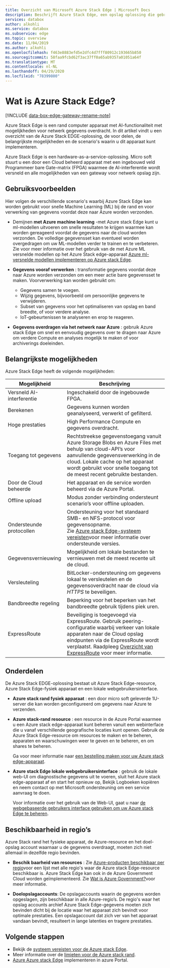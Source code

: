 ```yaml
---
title: Overzicht van Microsoft Azure Stack Edge | Microsoft Docs
description: Beschrijft Azure Stack Edge, een opslag oplossing die gebruikmaakt van een fysiek apparaat voor overdracht op basis van een netwerk naar Azure.
services: databox
author: alkohli
ms.service: databox
ms.subservice: edge
ms.topic: overview
ms.date: 11/04/2019
ms.author: alkohli
ms.openlocfilehash: f463e8883efd5e2dfc4d7fff80912c193665b850
ms.sourcegitcommit: 58faa9fcbd62f3ac37ff0a65ab9357a01051a64f
ms.translationtype: MT
ms.contentlocale: nl-NL
ms.lasthandoff: 04/29/2020
ms.locfileid: "78399800"
---
```

# <a name="what-is-azure-stack-edge"></a>Wat is Azure Stack Edge?

[!INCLUDE [data-box-edge-gateway-rename-note](../../includes/data-box-edge-gateway-rename-note.md)]

Azure Stack Edge is een rand computer apparaat met AI-functionaliteit met mogelijkheden voor netwerk gegevens overdracht. In dit artikel vindt u een overzicht van de Azure Stack EDGE-oplossing, de voor delen, de belangrijkste mogelijkheden en de scenario's waarin u dit apparaat kunt implementeren.

Azure Stack Edge is een hardware-as-a-service-oplossing. Micro soft stuurt u een door een Cloud beheerd apparaat met een ingebouwd veld Programmeer bare Gate-matrix (FPGA) waarmee de AI-interferentie wordt versneld en alle mogelijkheden van een gateway voor netwerk opslag zijn.

## <a name="use-cases"></a>Gebruiksvoorbeelden

Hier volgen de verschillende scenario's waarbij Azure Stack Edge kan worden gebruikt voor snelle Machine Learning (ML) bij de rand en voor verwerking van gegevens voordat deze naar Azure worden verzonden.

- Demijnen **met Azure machine learning** -met Azure stack Edge kunt u ml-modellen uitvoeren om snelle resultaten te krijgen waarmee kan worden gereageerd voordat de gegevens naar de cloud worden verzonden. De volledige gegevensset kan eventueel worden overgedragen om uw ML-modellen verder te trainen en te verbeteren. Zie voor meer informatie over het gebruik van de met Azure ML versnelde modellen op het Azure Stack edge-apparaat [Azure ml-versnelde modellen implementeren op Azure stack Edge](https://docs.microsoft.com/azure/machine-learning/how-to-deploy-fpga-web-service#deploy-to-a-local-edge-server).

- **Gegevens vooraf verwerken** : transformatie gegevens voordat deze naar Azure worden verzonden om een meer actie bare gegevensset te maken. Voorverwerking kan worden gebruikt om: 

    - Gegevens samen te voegen.
    - Wijzig gegevens, bijvoorbeeld om persoonlijke gegevens te verwijderen.
    - Subset van gegevens voor het optimaliseren van opslag en band breedte, of voor verdere analyse.
    - IoT-gebeurtenissen te analyseren en erop te reageren. 

- **Gegevens overdragen via het netwerk naar Azure** : gebruik Azure stack Edge om snel en eenvoudig gegevens over te dragen naar Azure om verdere Compute en analyses mogelijk te maken of voor archiverings doeleinden. 

## <a name="key-capabilities"></a>Belangrijkste mogelijkheden

Azure Stack Edge heeft de volgende mogelijkheden:

|Mogelijkheid |Beschrijving  |
|---------|---------|
|Versneld AI-interferentie| Ingeschakeld door de ingebouwde FPGA.|
|Berekenen       |Gegevens kunnen worden geanalyseerd, verwerkt of gefilterd.|
|Hoge prestaties | High Performance Compute en gegevens overdracht.|
|Toegang tot gegevens     | Rechtstreekse gegevenstoegang vanuit Azure Storage Blobs en Azure Files met behulp van cloud-API’s voor aanvullende gegevensverwerking in de cloud. Lokale cache op het apparaat wordt gebruikt voor snelle toegang tot de meest recent gebruikte bestanden.|
|Door de Cloud beheerde     |Het apparaat en de service worden beheerd via de Azure Portal.  |
|Offline upload     | Modus zonder verbinding ondersteunt scenario’s voor offline uploaden.|
|Ondersteunde protocollen     | Ondersteuning voor het standaard SMB- en NFS-protocol voor gegevensopname. <br> Zie [Azure stack Edge-systeem vereisten](data-box-edge-system-requirements.md)voor meer informatie over ondersteunde versies.|
|Gegevensvernieuwing     | Mogelijkheid om lokale bestanden te vernieuwen met de meest recente uit de cloud.|
|Versleuteling    | BitLocker-ondersteuning om gegevens lokaal te versleutelen en de gegevensoverdracht naar de cloud via *HTTPS* te beveiligen.|
|Bandbreedte regeling| Beperking voor het beperken van het bandbreedte gebruik tijdens piek uren.|
|ExpressRoute | Beveiliging is toegevoegd via ExpressRoute. Gebruik peering-configuratie waarbij verkeer van lokale apparaten naar de Cloud opslag eindpunten via de ExpressRoute wordt verplaatst. Raadpleeg [Overzicht van ExpressRoute](../expressroute/expressroute-introduction.md) voor meer informatie.

## <a name="components"></a>Onderdelen

De Azure Stack EDGE-oplossing bestaat uit Azure Stack Edge-resource, Azure Stack Edge-fysiek apparaat en een lokale webgebruikersinterface.

* **Azure stack rand fysiek apparaat** : een door micro soft geleverde 1U-server die kan worden geconfigureerd om gegevens naar Azure te verzenden.
    
* **Azure stack-rand resource** : een resource in de Azure Portal waarmee u een Azure stack edge-apparaat kunt beheren vanuit een webinterface die u vanaf verschillende geografische locaties kunt openen. Gebruik de Azure Stack Edge-resource om resources te maken en te beheren, apparaten en waarschuwingen weer te geven en te beheren, en om shares te beheren.  

    <!--![The Azure Stack Edge service in Azure portal](media/data-box-overview/data-box-Edge-service1.png)-->

    Ga voor meer informatie naar [een bestelling maken voor uw Azure stack edge-apparaat](data-box-edge-deploy-prep.md#create-a-new-resource).

* **Azure stack Edge lokale webgebruikersinterface** : gebruik de lokale web-UI om diagnostische gegevens uit te voeren, sluit het Azure stack edge-apparaat af en start het opnieuw op, Bekijk Logboeken kopiëren en neem contact op met Microsoft ondersteuning om een service aanvraag te doen.

    <!--![The Azure Stack Edge local web UI](media/data-box-Edge-overview/data-box-Edge-local-web-ui.png)-->

    Voor informatie over het gebruik van de Web-UI, gaat u naar [de webgebaseerde gebruikers interface gebruiken om uw Azure stack Edge te beheren](data-box-edge-manage-access-power-connectivity-mode.md).

## <a name="region-availability"></a>Beschikbaarheid in regio’s

Azure Stack rand het fysieke apparaat, de Azure-resource en het doel-opslag account waarnaar u de gegevens overdraagt, moeten zich niet allemaal in dezelfde regio bevinden.

- **Beschik baarheid van resources** : Zie [Azure-producten beschikbaar per regio](https://azure.microsoft.com/global-infrastructure/services/?products=databox&regions=all)voor een lijst met alle regio's waar de Azure stack Edge-resource beschikbaar is. Azure Stack Edge kan ook in de Azure Government Cloud worden geïmplementeerd. Zie [Wat is Azure Government?](https://docs.microsoft.com/azure/azure-government/documentation-government-welcome)voor meer informatie.
    
- **Doelopslagaccounts**: De opslagaccounts waarin de gegevens worden opgeslagen, zijn beschikbaar in alle Azure-regio’s. De regio's waar het opslag accounts archief Azure Stack Edge-gegevens moeten zich bevinden dicht bij de locatie waar het apparaat zich bevindt voor optimale prestaties. Een opslagaccount dat zich ver van het apparaat vandaan bevindt, resulteert in lange latenties en tragere prestaties.

## <a name="next-steps"></a>Volgende stappen

- Bekijk de [systeem vereisten voor de Azure stack Edge](data-box-edge-system-requirements.md).
- Meer informatie over de [limieten voor de Azure stack rand](data-box-edge-limits.md).
- [Azure Azure stack Edge](data-box-edge-deploy-prep.md) implementeren in azure Portal.
